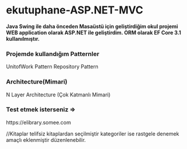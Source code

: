 # ekutuphane-ASP.NET-MVC
<b>Java Swing ile daha önceden Masaüstü için geliştirdiğim okul projemi WEB application olarak ASP.NET ile geliştirdim.
 ORM olarak EF Core 3.1 kullanılmıştır. </b>
<h3>Projemde kullandığım Patternler</h3>
UnitofWork Pattern
Repository Pattern
<h3>Architecture(Mimari)</h3>
N Layer Architecture (Çok Katmanlı Mimari)

<h3>Test etmek isterseniz =></h3> https://elibrary.somee.com


//Kitaplar telifsiz kitaplardan seçilmiştir kategoriler ise rastgele denemek amaçlı eklenmiştir düzenlenebilir.
